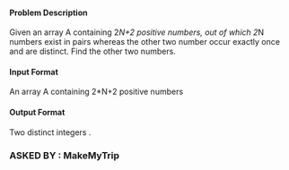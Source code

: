 #### Problem Description
Given an array A containing 2*N+2 positive numbers, out of which 2*N numbers exist in pairs whereas the other two number occur exactly once and are distinct. Find the other two numbers.

#### Input Format
An array A containing 2*N+2 positive numbers

#### Output Format
Two distinct integers .


### ASKED BY : MakeMyTrip
